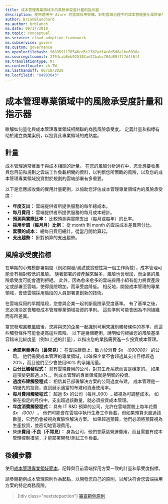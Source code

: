 ```yaml
---
title: 成本管理專業領域中的風險承受度計量和指示器
description: 使用適用于 Azure 的雲端採用架構，針對雲端治理中的成本管理量化風險承受度計量和指示器。
author: BrianBlanchard
ms.author: brblanch
ms.date: 09/17/2019
ms.topic: conceptual
ms.service: cloud-adoption-framework
ms.subservice: govern
ms.custom: governance
ms.openlocfilehash: 9683591170546cd5c23b7adf4c0d5d6a1be6038e
ms.sourcegitcommit: 2794cab8eb925103ae22babc704d89f7f7d4f6f4
ms.translationtype: MT
ms.contentlocale: zh-TW
ms.lasthandoff: 06/18/2020
ms.locfileid: "84993043"
---
```

# <a name="risk-tolerance-metrics-and-indicators-in-the-cost-management-discipline"></a>成本管理專業領域中的風險承受度計量和指示器

瞭解如何量化與成本管理專業領域相關聯的商務風險承受度。 定義計量和指標有助於建立商業案例，以投資此專業領域的成熟度。

## <a name="metrics"></a>計量

成本管理通常著重于與成本相關的計量。 在您的風險分析過程中，您會想要收集與您目前和規劃之雲端工作負載相關的資料，以判斷您所面臨的風險，以及您的成本管理專業領域投資對於規劃的雲端部署有多重要。

以下是您應該收集的實用計量範例，以協助您評估成本管理專業領域內的風險承受度：

- **年度支出：** 雲端提供者所提供服務的每年總成本。
- **每月費用：** 雲端提供者所提供服務的每月成本總計。
- **預測與實際比率：** 比較預測與實際支出（每月或每年）的比率。
- **採用步調（每月月）比例：** 從 month 到 month 的雲端成本差異百分比。
- **累積的成本：** 總每日費用總計，從當月開始算起。
- **支出趨勢：** 針對預算的支出趨勢。

## <a name="risk-tolerance-indicators"></a>風險承受度指標

在早期的小規模部署期間（例如開發/測試或實驗性第一個工作負載），成本管理可能會有相對較低的風險。 隨著部署的資產越來越多，風險也會增加，而企業的風險承受度可能會遭到拒絕。 此外，因為愈來愈多的雲端採用小組有能力將資產設定或部署至雲端，使得風險增加，而承受度降低。 相反地，開發成本管理的專業領域，會使雲端採用階段的人員部署更創新的技術。

在雲端採用的早期階段，您會與企業一起判斷風險承受度基準。 有了基準之後，您必須決定會觸發成本管理專業領域投資的準則。 這些準則可能會因為不同組織而有所差異。

當您發現[業務風險](./business-risks.md)後，您將與您的企業一起識別可用來識別觸發條件的基準，而這些觸發條件可能會提高這些風險。 以下是幾個範例，說明如何根據您的風險基準容錯來比較度量（例如上述的計量），以指出您的業務需要進一步投資成本管理。

- **承諾用量導向（最常見）：** 在雲端廠商上，致力於消費 _$x （000000）_ 的公司。 他們需要成本管理的專業領域，以確保企業不會超過其支出目標超過20%，而且他們至少會使用90% 的承諾用量。
- **百分比觸發程式：** 具有雲端費用的公司，對其生產系統而言是穩定的。 如果這項變更超過_x%_，則成本管理的專業領域就是明智的投資。
- **過度布建觸發程式：** 相信其已部署解決方案的公司過度布建。 成本管理是一項優先的投資，直到展示適當的布建和資產使用率。
- **每月費用觸發程式：** 超過 $x 的公司（每月_000）_ 被視為可調整成本。 如果在指定的月份中，支出超過該數量，就必須投資成本管理。
- **年度消費觸發程式：** 具有 IT R&D 預算的公司，允許在雲端實驗上每年花費 _$x （000）_ 。 他們可能會在雲端中執行生產工作負載，但如果預算未超過該數量，它們仍會被視為實驗性解決方案。 如果超過預算，他們必須將預算視為生產投資，並密切地管理費用。
- 營運**費用-不良（不常見）：** 身為公司，他們會厭惡營運費用，而且需要有成本管理控制措施，才能部署開發/測試工作負載。

## <a name="next-steps"></a>後續步驟

使用[成本管理專業領域範本](./template.md)，記錄與目前雲端採用方案一致的計量和承受度指標。

請參閱範例成本管理原則作為起點，以開發您自己的原則，以解決符合您雲端採用方案的特定商務風險。

> [!div class="nextstepaction"]
> [審查範例原則](./policy-statements.md)
